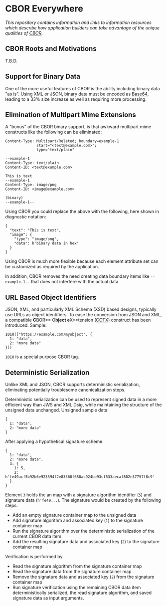 # CBOR Everywhere

*This repository contains information and links to information resources which describe
how application builders can take advantage of the unique
qualities of [CBOR](https://www.rfc-editor.org/rfc/rfc8949.html).*

## CBOR Roots and Motivations
T.B.D.

## Support for Binary Data
One of the more useful features of CBOR is the ability including binary data
"as is".  Using XML or JSON, binary data must be encoded
as [Base64](https://www.rfc-editor.org/rfc/rfc4648), leading to
a 33% size increase as well as requiring more processing.

## Elimination of Multipart Mime Extensions
A "bonus" of the CBOR binary support, is that awkward
multipart mime constructs like the following can be eliminated:

```
Content-Type: Multipart/Related; boundary=example-1
              start="<text@example.com>";
              type="text/plain"

--example-1
Content-Type: text/plain
Content-ID: <text@example.com>

This is text
--example-1
Content-Type: image/png
Content-ID: <image@example.com>

(binary)
--example-1--
```
Using CBOR you could replace the above with the following,
here shown in *diagnostic* notation:

```
{
  "text": "This is text",
  "image": {
    "type": "image/png",
    "data": h'binary data in hex'
  }
}
```
Using CBOR is much more flexible because each element attribute set
can be customized as required by the application.

In addition, CBOR removes the need creating data
boundary items like `--example-1--` that does not
interfere with the actual data.

## URL Based Object Identifiers
JSON, XML, and particularly XML Schema (XSD) based designs, typically
use URLs as object identifiers.
To ease the conversion from JSON and XML, a compatible **C**BOR**&nbsp;O**bject&nbsp;e**X**tension
([COTX](https://www.ietf.org/archive/id/draft-rundgren-cotx-03.html))
construct has been introduced.  Sample:

```
1010(["https://example.com/myobject", {
  1: "data",
  2: "more data"
}])
```
`1010` is a special purpose CBOR tag.

## Deterministic Serialization
Unlike XML and JSON, CBOR supports deterministic serialization, 
eliminating potentially troublesome canonicalization steps.

Deterministic serialization can be used to represent signed
data in a more efficient way than JWS and XML Dsig, while maintaining
the structure of the unsigned data unchanged.
Unsigned sample data:

```
{
  1: "data",
  2: "more data"
}
```
After applying a hypothetical signature scheme:

```
{
  1: "data",
  2: "more data",
  3: {
    1: 5,
    2: h'fe49acf5b92b6e923594f2e83368f680ac924be93cf533aecaf802e37757f8c9'
  }
}
```
Element `3` holds the an map with
a signature algorithm identifier (`5`) and signature data (`h'fe49...`).
The signature would be created by the following steps:
- Add an empty signature container map to the unsigned data
- Add signature algorithm and associated key (`1`) to the signature container map
- Run the signature algorithm over the deterministic serialization of the 
current CBOR data item
- Add the resulting signature data and associated key (`2`) to the signature container map

Verification is performed by
- Read the signature algorithm from the signature container map
- Read the signature data from the signature container map
- Remove the signature data and associated key (`2`) from the signature container map
- Run signature verification using the remaining
 CBOR data item deterministically serialized, the read signature algorithm,
 and saved signature data as input arguments.
 
